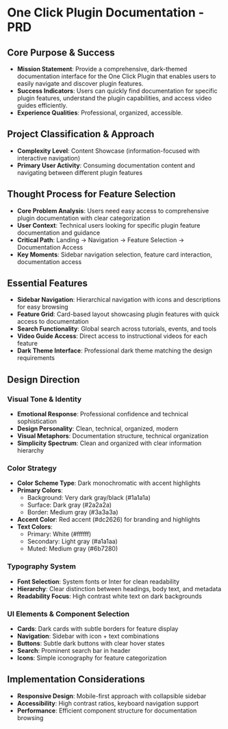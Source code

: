 # One Click Plugin Documentation - PRD

## Core Purpose & Success
- **Mission Statement**: Provide a comprehensive, dark-themed documentation interface for the One Click Plugin that enables users to easily navigate and discover plugin features.
- **Success Indicators**: Users can quickly find documentation for specific plugin features, understand the plugin capabilities, and access video guides efficiently.
- **Experience Qualities**: Professional, organized, accessible.

## Project Classification & Approach
- **Complexity Level**: Content Showcase (information-focused with interactive navigation)
- **Primary User Activity**: Consuming documentation content and navigating between different plugin features

## Thought Process for Feature Selection
- **Core Problem Analysis**: Users need easy access to comprehensive plugin documentation with clear categorization
- **User Context**: Technical users looking for specific plugin feature documentation and guidance
- **Critical Path**: Landing → Navigation → Feature Selection → Documentation Access
- **Key Moments**: Sidebar navigation selection, feature card interaction, documentation access

## Essential Features
- **Sidebar Navigation**: Hierarchical navigation with icons and descriptions for easy browsing
- **Feature Grid**: Card-based layout showcasing plugin features with quick access to documentation
- **Search Functionality**: Global search across tutorials, events, and tools
- **Video Guide Access**: Direct access to instructional videos for each feature
- **Dark Theme Interface**: Professional dark theme matching the design requirements

## Design Direction

### Visual Tone & Identity
- **Emotional Response**: Professional confidence and technical sophistication
- **Design Personality**: Clean, technical, organized, modern
- **Visual Metaphors**: Documentation structure, technical organization
- **Simplicity Spectrum**: Clean and organized with clear information hierarchy

### Color Strategy
- **Color Scheme Type**: Dark monochromatic with accent highlights
- **Primary Colors**: 
  - Background: Very dark gray/black (#1a1a1a)
  - Surface: Dark gray (#2a2a2a) 
  - Border: Medium gray (#3a3a3a)
- **Accent Color**: Red accent (#dc2626) for branding and highlights
- **Text Colors**: 
  - Primary: White (#ffffff)
  - Secondary: Light gray (#a1a1aa)
  - Muted: Medium gray (#6b7280)

### Typography System
- **Font Selection**: System fonts or Inter for clean readability
- **Hierarchy**: Clear distinction between headings, body text, and metadata
- **Readability Focus**: High contrast white text on dark backgrounds

### UI Elements & Component Selection
- **Cards**: Dark cards with subtle borders for feature display
- **Navigation**: Sidebar with icon + text combinations
- **Buttons**: Subtle dark buttons with clear hover states
- **Search**: Prominent search bar in header
- **Icons**: Simple iconography for feature categorization

## Implementation Considerations
- **Responsive Design**: Mobile-first approach with collapsible sidebar
- **Accessibility**: High contrast ratios, keyboard navigation support
- **Performance**: Efficient component structure for documentation browsing